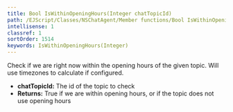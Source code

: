 ```yaml
---
title: Bool IsWithinOpeningHours(Integer chatTopicId)
path: /EJScript/Classes/NSChatAgent/Member functions/Bool IsWithinOpeningHours(Integer p_0)
intellisense: 1
classref: 1
sortOrder: 1514
keywords: IsWithinOpeningHours(Integer)
---
```



Check if we are right now within the opening hours of the given topic. Will use timezones to calculate if configured.



* **chatTopicId:** The id of the topic to check
* **Returns:** True if we are within opening hours, or if the topic does not use opening hours


